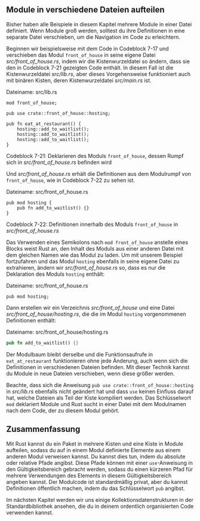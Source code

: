 ## Module in verschiedene Dateien aufteilen

Bisher haben alle Beispiele in diesem Kapitel mehrere Module in einer Datei
definiert. Wenn Module groß werden, solltest du ihre Definitionen in eine
separate Datei verschieben, um die Navigation im Code zu erleichtern.

Beginnen wir beispielsweise mit dem Code in Codeblock 7-17 und verschieben das
Modul `front_of_house` in seine eigene Datei *src/front_of_house.rs*, indem wir
die Kistenwurzeldatei so ändern, dass sie den in Codeblock 7-21 gezeigten Code
enthält. In diesem Fall ist die Kistenwurzeldatei *src/lib.rs*, aber dieses
Vorgehensweise funktioniert auch mit binären Kisten, deren Kistenwurzeldatei
*src/main.rs* ist.

<span class="filename">Dateiname: src/lib.rs</span>

```rust,ignore
mod front_of_house;

pub use crate::front_of_house::hosting;

pub fn eat_at_restaurant() {
    hosting::add_to_waitlist();
    hosting::add_to_waitlist();
    hosting::add_to_waitlist();
}
```

<span class="caption">Codeblock 7-21: Deklarieren des Moduls `front_of_house`,
dessen Rumpf sich in *src/front_of_house.rs* befinden wird</span>

Und *src/front_of_house.rs* erhält die Definitionen aus dem Modulrumpf von
`front_of_house`, wie in Codeblock 7-22 zu sehen ist.

<span class="filename">Dateiname: src/front_of_house.rs</span>

```rust,ignore
pub mod hosting {
    pub fn add_to_waitlist() {}
}
```

<span class="caption">Codeblock 7-22: Definitionen innerhalb des Moduls
`front_of_house` in *src/front_of_house.rs*</span>

Das Verwenden eines Semikolons nach `mod front_of_house` anstelle eines Blocks
weist Rust an, den Inhalt des Moduls aus einer anderen Datei mit dem gleichen
Namen wie das Modul zu laden. Um mit unserem Beispiel fortzufahren und das
Modul `hosting` ebenfalls in seine eigene Datei zu extrahieren, ändern wir
*src/front_of_house.rs* so, dass es nur die Deklaration des Moduls `hosting`
enthält:

<span class="filename">Dateiname: src/front_of_house.rs</span>

```rust,ignore
pub mod hosting;
```

Dann erstellen wir ein Verzeichnis *src/front_of_house* und eine Datei
*src/front_of_house/hosting.rs*, die die im Modul `hosting` vorgenommenen
Definitionen enthält:

<span class="filename">Dateiname: src/front_of_house/hosting.rs</span>

```rust
pub fn add_to_waitlist() {}
```

Der Modulbaum bleibt derselbe und die Funktionsaufrufe in `eat_at_restaurant`
funktionieren ohne jede Änderung, auch wenn sich die Definitionen in
verschiedenen Dateien befinden. Mit dieser Technik kannst du Module in neue
Dateien verschieben, wenn diese größer werden.

Beachte, dass sich die Anweisung `pub use crate::front_of_house::hosting` in
*src/lib.rs* ebenfalls nicht geändert hat und dass `use` keinen Einfluss darauf
hat, welche Dateien als Teil der Kiste kompiliert werden. Das Schlüsselwort
`mod` deklariert Module und Rust sucht in einer Datei mit dem Modulnamen nach
dem Code, der zu diesem Modul gehört.

## Zusammenfassung

Mit Rust kannst du ein Paket in mehrere Kisten und eine Kiste in Module
aufteilen, sodass du auf in einem Modul definierte Elemente aus einem anderen
Modul verweisen kannst. Du kannst dies tun, indem du absolute oder relative
Pfade angibst. Diese Pfade können mit einer `use`-Anweisung in den
Gültigkeitsbereich gebracht werden, sodass du einen kürzeren Pfad für mehrere
Verwendungen des Elements in diesem Gültigkeitsbereich angeben kannst. Der
Modulcode ist standardmäßig privat, aber du kannst Definitionen öffentlich
machen, indem du das Schlüsselwort `pub` angibst.

Im nächsten Kapitel werden wir uns einige Kollektionsdatenstrukturen in der
Standardbibliothek ansehen, die du in deinem ordentlich organisierten Code
verwenden kannst.
